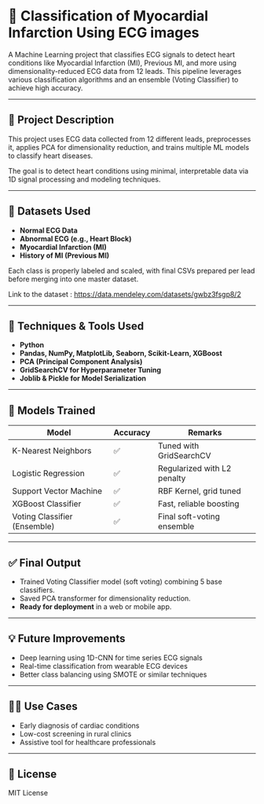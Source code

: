 # 💓 Classification of Myocardial Infarction Using ECG images 

A Machine Learning project that classifies ECG signals to detect heart conditions like Myocardial Infarction (MI), Previous MI, and more using dimensionality-reduced ECG data from 12 leads. This pipeline leverages various classification algorithms and an ensemble (Voting Classifier) to achieve high accuracy.

---

## 🧠 Project Description

This project uses ECG data collected from 12 different leads, preprocesses it, applies PCA for dimensionality reduction, and trains multiple ML models to classify heart diseases.

The goal is to detect heart conditions using minimal, interpretable data via 1D signal processing and modeling techniques.

---

## 🧪 Datasets Used

- **Normal ECG Data**
- **Abnormal ECG (e.g., Heart Block)**
- **Myocardial Infarction (MI)**
- **History of MI (Previous MI)**

Each class is properly labeled and scaled, with final CSVs prepared per lead before merging into one master dataset.

Link to the dataset : https://data.mendeley.com/datasets/gwbz3fsgp8/2

---

## 🔧 Techniques & Tools Used

- **Python**
- **Pandas, NumPy, MatplotLib, Seaborn, Scikit-Learn, XGBoost**
- **PCA (Principal Component Analysis)**
- **GridSearchCV for Hyperparameter Tuning**
- **Joblib & Pickle for Model Serialization**

---

## 🧮 Models Trained

| Model                    | Accuracy | Remarks                        |
|-------------------------|----------|--------------------------------|
| K-Nearest Neighbors     | ✅       | Tuned with GridSearchCV        |
| Logistic Regression     | ✅       | Regularized with L2 penalty    |
| Support Vector Machine  | ✅       | RBF Kernel, grid tuned         |
| XGBoost Classifier      | ✅       | Fast, reliable boosting        |
| Voting Classifier (Ensemble) | ✅ | Final soft-voting ensemble     |

---

## ✅ Final Output

- Trained Voting Classifier model (soft voting) combining 5 base classifiers.
- Saved PCA transformer for dimensionality reduction.
- **Ready for deployment** in a web or mobile app.

---

## 💡 Future Improvements

- Deep learning using 1D-CNN for time series ECG signals
- Real-time classification from wearable ECG devices
- Better class balancing using SMOTE or similar techniques

---

## 👨‍⚕️ Use Cases

- Early diagnosis of cardiac conditions
- Low-cost screening in rural clinics
- Assistive tool for healthcare professionals

---

## 📜 License

MIT License
